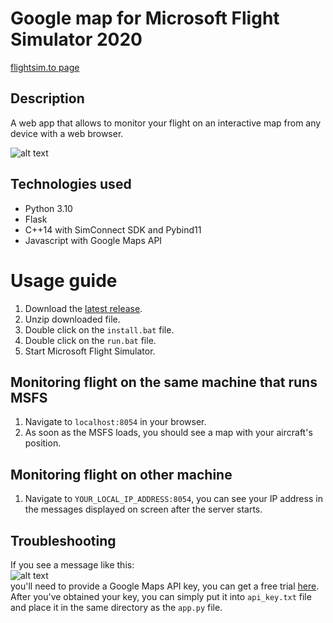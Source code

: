 # Google map for Microsoft Flight Simulator 2020
[flightsim.to page](https://flightsim.to/file/28216/google-map-for-msfs)

## Description
A web app that allows to monitor your flight on an interactive map from any device with a web browser.  
  
![alt text](https://cdn.flightsim.to/images/22/google-map-for-msfs-jYHQP.jpg?width=1400&auto_optimize=medium)

## Technologies used
- Python 3.10
- Flask
- C++14 with SimConnect SDK and Pybind11
- Javascript with Google Maps API

# Usage guide
1. Download the [latest release](https://github.com/Rybeusz100/msfs-google-map/releases).
1. Unzip downloaded file.
1. Double click on the ```install.bat``` file.
1. Double click on the ```run.bat``` file.
1. Start Microsoft Flight Simulator.

## Monitoring flight on the same machine that runs MSFS
1. Navigate to ```localhost:8054``` in your browser.
1. As soon as the MSFS loads, you should see a map with your aircraft's position.

## Monitoring flight on other machine
1. Navigate to ```YOUR_LOCAL_IP_ADDRESS:8054```, you can see your IP address in the messages displayed on screen after the server starts.

## Troubleshooting
If you see a message like this:  
![alt text](https://i.stack.imgur.com/maCMs.png)  
you'll need to provide a Google Maps API key, you can get a free trial [here](https://developers.google.com/maps). After you've obtained your key, you can simply put it into ```api_key.txt``` file and place it in the same directory as the ```app.py``` file.
